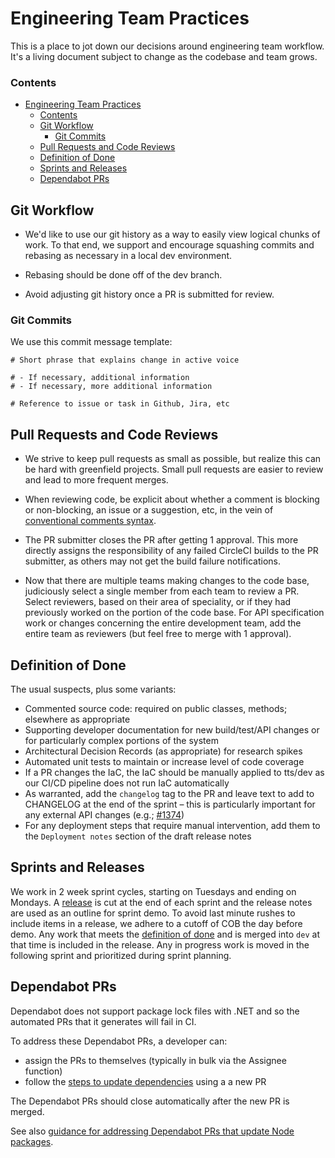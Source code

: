# Engineering Team Practices

This is a place to jot down our decisions around engineering team workflow. It's a living document subject to change as the codebase and team grows.

### Contents
- [Engineering Team Practices](#engineering-team-practices)
    - [Contents](#contents)
  - [Git Workflow](#git-workflow)
    - [Git Commits](#git-commits)
  - [Pull Requests and Code Reviews](#pull-requests-and-code-reviews)
  - [Definition of Done](#definition-of-done)
  - [Sprints and Releases](#sprints-and-releases)
  - [Dependabot PRs](#dependabot-prs)

## Git Workflow

- We'd like to use our git history as a way to easily view logical chunks of work. To that end, we support and encourage squashing commits and rebasing as necessary in a local dev environment.

- Rebasing should be done off of the dev branch.

- Avoid adjusting git history once a PR is submitted for review.

### Git Commits

We use this commit message template:

```
# Short phrase that explains change in active voice

# - If necessary, additional information
# - If necessary, more additional information

# Reference to issue or task in Github, Jira, etc
```

## Pull Requests and Code Reviews

- We strive to keep pull requests as small as possible, but realize this can be hard with greenfield projects. Small pull requests are easier to review and lead to more frequent merges.

- When reviewing code, be explicit about whether a comment is blocking or non-blocking, an issue or a suggestion, etc, in the vein of [conventional comments syntax](https://conventionalcomments.org/).

- The PR submitter closes the PR after getting 1 approval. This more directly assigns the responsibility of any failed CircleCI builds to the PR submitter, as others may not get the build failure notifications.

- Now that there are multiple teams making changes to the code base, judiciously select a single member from each team to review a PR. Select reviewers, based on their area of speciality, or if they had previously worked on the portion of the code base. For API specification work or changes concerning the entire development team, add the entire team as reviewers (but feel free to merge with 1 approval).

## Definition of Done

The usual suspects, plus some variants:
- Commented source code: required on public classes, methods; elsewhere as appropriate
- Supporting developer documentation for new build/test/API changes or for particularly complex portions of the system
- Architectural Decision Records (as appropriate) for research spikes
- Automated unit tests to maintain or increase level of code coverage
- If a PR changes the IaC, the IaC should be manually applied to tts/dev as our CI/CD pipeline does not run IaC automatically
- As warranted, add the `changelog` tag to the PR and leave text to add to CHANGELOG at the end of the sprint – this is particularly important for any external API changes (e.g.; [#1374](https://github.com/18F/piipan/pull/1374))
- For any deployment steps that require manual intervention, add them to the `Deployment notes` section of the draft release notes

## Sprints and Releases

We work in 2 week sprint cycles, starting on Tuesdays and ending on Mondays. A [release](./releases.md) is cut at the end of each sprint and the release notes are used as an outline for sprint demo. To avoid last minute rushes to include items in a release, we adhere to a cutoff of COB the day before demo. Any work that meets the [definition of done](#definition-of-done) and is merged into `dev` at that time is included in the release. Any in progress work is moved in the following sprint and prioritized during sprint planning.

## Dependabot PRs

Dependabot does not support package lock files with .NET and so the automated PRs that it generates will fail in CI.

To address these Dependabot PRs, a developer can:
- assign the PRs to themselves (typically in bulk via the Assignee function)
- follow the [steps to update dependencies](./update-deps.md) using a a new PR

The Dependabot PRs should close automatically after the new PR is merged.

See also [guidance for addressing Dependabot PRs that update Node packages](./node.md).
